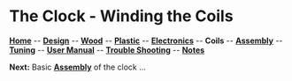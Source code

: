 # The Clock - Winding the Coils

**[Home](readme.md)** --
**[Design](design.md)** --
**[Wood](wood.md)** --
**[Plastic](plastic.md)** --
**[Electronics](electronics.md)** --
**Coils** --
**[Assembly](assembly.md)** --
**[Tuning](tuning.md)** --
**[User Manual](user_manual.md)** --
**[Trouble Shooting](trouble.md)** --
**[Notes](notes.md)**


**Next:** Basic [**Assembly**](assembly.md) of the clock ...
